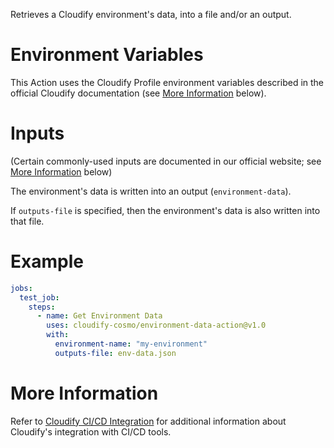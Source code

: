 Retrieves a Cloudify environment's data, into a file and/or an output.

# Environment Variables

This Action uses the Cloudify Profile environment variables described in the official
Cloudify documentation (see [More Information](#more-information) below).

# Inputs

(Certain commonly-used inputs are documented in our official website; see [More Information](#more-information) below)

The environment's data is written into an output (`environment-data`).

If `outputs-file` is specified, then the environment's data is also written into that file.

# Example

```yaml
jobs:
  test_job:
    steps:
      - name: Get Environment Data
        uses: cloudify-cosmo/environment-data-action@v1.0
        with:
          environment-name: "my-environment"
          outputs-file: env-data.json
```

# More Information

Refer to [Cloudify CI/CD Integration](https://docs.cloudify.co/latest/working_with/integration/) for additional information about
Cloudify's integration with CI/CD tools.
